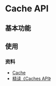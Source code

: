 # Cache API

## 基本功能

## 使用

### 资料

- [Cache](https://developer.mozilla.org/zh-CN/docs/Web/API/Cache)
- [精读《Caches API》](https://github.com/dt-fe/weekly/blob/master/88.%E7%B2%BE%E8%AF%BB%E3%80%8ACaches%20API%E3%80%8B.md)
